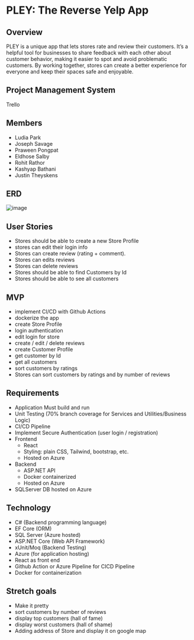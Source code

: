 # PLEY: The Reverse Yelp App

## Overview
PLEY is a unique app that lets stores rate and review their customers. It’s a helpful tool for businesses to share feedback with each other about customer behavior, making it easier to spot and avoid problematic customers. By working together, stores can create a better experience for everyone and keep their spaces safe and enjoyable.

## Project Management System
Trello

## Members
- Ludia Park
- Joseph Savage
- Praween Pongpat
- Eldhose Salby
- Rohit Rathor
- Kashyap Bathani
- Justin Theyskens

## ERD

![image](https://github.com/user-attachments/assets/4fa443e4-ba61-46fd-ae8e-600c7e0a6563)



## User Stories
- Stores should be able to create a new Store Profile
- stores can edit their login info
- Stores can create review (rating + comment).
- Stores can edits reviews
- Stores can delete reviews
- Stores should be able to find Customers by Id
- Stores should be able to see all customers

## MVP
- implement CI/CD with Github Actions
- dockerize the app
- create Store Profile
- login authentication 
- edit login for store
- create / edit / delete reviews
- create Customer Profile
- get customer by Id
- get all customers
- sort customers by ratings
- Stores can sort customers by ratings and by number of reviews

  
## Requirements
- Application Must build and run
- Unit Testing (70% branch coverage for Services and Utilities/Business Logic)
- CI/CD Pipeline
- Implement Secure Authentication (user login / registration)
- Frontend
    - React
    - Styling: plain CSS, Tailwind, bootstrap, etc.
    - Hosted on Azure
- Backend
    - ASP.NET API
    - Docker containerized
    - Hosted on Azure
- SQLServer DB hosted on Azure


## Technology
- C# (Backend programming language)
- EF Core (ORM)
- SQL Server (Azure hosted)
- ASP.NET Core (Web API Framework)
- xUnit/Moq (Backend Testing)
- Azure (for application hosting)
- React as front end
- Github Action or Azure Pipeline for CICD Pipeline
- Docker for containerization

## Stretch goals
- Make it pretty
- sort customers by number of reviews
- display top customers (hall of fame)
- display worst customers (hall of shame)
- Adding address of Store and display it on google map